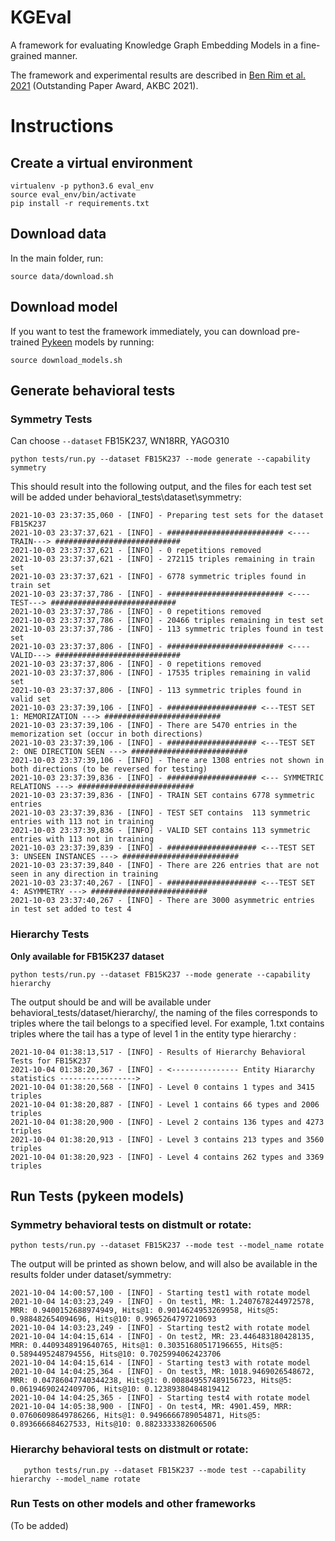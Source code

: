 # KGEval
A framework for evaluating Knowledge Graph Embedding Models in a fine-grained manner.

The framework and experimental results are described in [Ben Rim et al. 2021](https://openreview.net/pdf?id=3_2B2MliB8V) (Outstanding Paper Award, AKBC 2021).

# Instructions 

## Create a virtual environment 

	virtualenv -p python3.6 eval_env
	source eval_env/bin/activate
	pip install -r requirements.txt

## Download data 
In the main folder, run:
	
	source data/download.sh

## Download model
If you want to test the framework immediately, you can download pre-trained [Pykeen](https://github.com/pykeen/pykeen) models by running:

    source download_models.sh

## Generate behavioral tests

### Symmetry Tests 
Can choose `--dataset` FB15K237, WN18RR, YAGO310

	python tests/run.py --dataset FB15K237 --mode generate --capability symmetry

This should result into the following output, and the files for each test set will be added under behavioral\_tests\dataset\symmetry: 

	2021-10-03 23:37:35,060 - [INFO] - Preparing test sets for the dataset FB15K237
	2021-10-03 23:37:37,621 - [INFO] - ########################## <----TRAIN---> ############################
	2021-10-03 23:37:37,621 - [INFO] - 0 repetitions removed
	2021-10-03 23:37:37,621 - [INFO] - 272115 triples remaining in train set
	2021-10-03 23:37:37,621 - [INFO] - 6778 symmetric triples found in train set
	2021-10-03 23:37:37,786 - [INFO] - ########################## <----TEST---> ############################
	2021-10-03 23:37:37,786 - [INFO] - 0 repetitions removed
	2021-10-03 23:37:37,786 - [INFO] - 20466 triples remaining in test set
	2021-10-03 23:37:37,786 - [INFO] - 113 symmetric triples found in test set
	2021-10-03 23:37:37,806 - [INFO] - ########################## <----VALID---> ############################
	2021-10-03 23:37:37,806 - [INFO] - 0 repetitions removed
	2021-10-03 23:37:37,806 - [INFO] - 17535 triples remaining in valid set
	2021-10-03 23:37:37,806 - [INFO] - 113 symmetric triples found in valid set
	2021-10-03 23:37:39,106 - [INFO] - #################### <---TEST SET 1: MEMORIZATION ---> ##########################
	2021-10-03 23:37:39,106 - [INFO] - There are 5470 entries in the memorization set (occur in both directions)
	2021-10-03 23:37:39,106 - [INFO] - #################### <---TEST SET 2: ONE DIRECTION SEEN ---> ##########################
	2021-10-03 23:37:39,106 - [INFO] - There are 1308 entries not shown in both directions (to be reversed for testing)
	2021-10-03 23:37:39,836 - [INFO] - #################### <--- SYMMETRIC RELATIONS ---> ##########################
	2021-10-03 23:37:39,836 - [INFO] - TRAIN SET contains 6778 symmetric entries
	2021-10-03 23:37:39,836 - [INFO] - TEST SET contains  113 symmetric entries with 113 not in training
	2021-10-03 23:37:39,836 - [INFO] - VALID SET contains 113 symmetric entries with 113 not in training
	2021-10-03 23:37:39,839 - [INFO] - #################### <---TEST SET 3: UNSEEN INSTANCES ---> ##########################
	2021-10-03 23:37:39,840 - [INFO] - There are 226 entries that are not seen in any direction in training
	2021-10-03 23:37:40,267 - [INFO] - #################### <---TEST SET 4: ASYMMETRY ---> ##########################
	2021-10-03 23:37:40,267 - [INFO] - There are 3000 asymmetric entries in test set added to test 4

### Hierarchy Tests 
**Only available for FB15K237 dataset**

	python tests/run.py --dataset FB15K237 --mode generate --capability hierarchy

The output should be and will be available under behavioral\_tests/dataset/hierarchy/, the naming of the files corresponds to triples where the tail belongs to a specified level. For example, 1.txt contains triples where the tail has a type of level 1 in the entity type hierarchy :

	2021-10-04 01:38:13,517 - [INFO] - Results of Hierarchy Behavioral Tests for FB15K237
	2021-10-04 01:38:20,367 - [INFO] - <--------------- Entity Hiararchy statistics ----------------->
	2021-10-04 01:38:20,568 - [INFO] - Level 0 contains 1 types and 3415 triples
	2021-10-04 01:38:20,887 - [INFO] - Level 1 contains 66 types and 2006 triples
	2021-10-04 01:38:20,900 - [INFO] - Level 2 contains 136 types and 4273 triples
	2021-10-04 01:38:20,913 - [INFO] - Level 3 contains 213 types and 3560 triples
	2021-10-04 01:38:20,923 - [INFO] - Level 4 contains 262 types and 3369 triples


## Run Tests (pykeen models) 

### Symmetry behavioral tests on distmult or rotate:

	python tests/run.py --dataset FB15K237 --mode test --model_name rotate
    
The output will be printed as shown below, and will also be available in the results folder under dataset/symmetry:

	2021-10-04 14:00:57,100 - [INFO] - Starting test1 with rotate model
	2021-10-04 14:03:23,249 - [INFO] - On test1, MR: 1.2407678244972578, MRR: 0.9400152688974949, Hits@1: 0.9014624953269958, Hits@5: 0.988482654094696, Hits@10: 0.9965264797210693
	2021-10-04 14:03:23,249 - [INFO] - Starting test2 with rotate model
	2021-10-04 14:04:15,614 - [INFO] - On test2, MR: 23.446483180428135, MRR: 0.4409348919640765, Hits@1: 0.30351680517196655, Hits@5: 0.5894495248794556, Hits@10: 0.7025994062423706
	2021-10-04 14:04:15,614 - [INFO] - Starting test3 with rotate model
	2021-10-04 14:04:25,364 - [INFO] - On test3, MR: 1018.9469026548672, MRR: 0.04786047740344238, Hits@1: 0.008849557489156723, Hits@5: 0.06194690242409706, Hits@10: 0.12389380484819412
	2021-10-04 14:04:25,365 - [INFO] - Starting test4 with rotate model
	2021-10-04 14:05:38,900 - [INFO] - On test4, MR: 4901.459, MRR: 0.07606098649786266, Hits@1: 0.9496666789054871, Hits@5: 0.893666684627533, Hits@10: 0.8823333382606506

### Hierarchy behavioral tests on distmult or rotate:

       python tests/run.py --dataset FB15K237 --mode test --capability hierarchy --model_name rotate

### Run Tests on other models and other frameworks 

(To be added)
